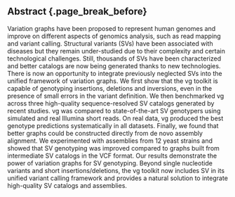 ## Abstract {.page_break_before}

Variation graphs have been proposed to represent human genomes and improve on different aspects of genomics analysis, such as read mapping and variant calling.
Structural variants (SVs) have been associated with diseases but they remain under-studied due to their complexity and certain technological challenges.
Still, thousands of SVs have been characterized and better catalogs are now being generated thanks to new technologies.
There is now an opportunity to integrate previously neglected SVs into the unified framework of variation graphs.
We first show that the vg toolkit is capable of genotyping insertions, deletions and inversions, even in the presence of small errors in the variant definition.
We then benchmarked vg across three high-quality sequence-resolved SV catalogs generated by recent studies.
vg was compared to state-of-the-art SV genotypers using simulated and real Illumina short reads.
On real data, vg produced the best genotype predictions systematically in all datasets.
Finally, we found that better graphs could be constructed directly from de novo assembly alignment.
We experimented with assemblies from 12 yeast strains and showed that SV genotyping was improved compared to graphs built from intermediate SV catalogs in the VCF format.
Our results demonstrate the power of variation graphs for SV genotyping.
Beyond single nucleotide variants and short insertions/deletions, the vg toolkit now includes SV in its unified variant calling framework and provides a natural solution to integrate high-quality SV catalogs and assemblies.

